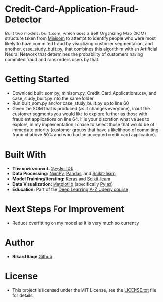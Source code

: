 # Credit-Card-Application-Fraud-Detector

Built two models: built_som, which uses a Self Organizing Map (SOM) structure taken from [Minisom](https://github.com/JustGlowing/minisom) 
to attempt to identify people who were most likely to have commited fraud by visualizing customer segmentation, and another,
case_study_built.py, that combines this algorithim with an Artificial Neural Network that determines the probability of 
customers having commited fraud and rank orders users by that.

# Getting Started
- Download built_som.py, minisom.py, Credit_Card_Applications.csv, and case_study_built.py into the same folder
- Run built_som.py and/or case_study_built.py up to line 60
- Given the SOM that is produced (as it changes everytime), input the customer segments you would like to explore further as
those with fraudlent applications on line 64. It is your discretion what values to explore, in my implementation I chose 
to select those that would be of immediate priority (customer groups that have a likelihood of commiting fraud of above 80% and who had an accepted credit card application).

# Built With
- **The environment:** [Spyder IDE](https://www.spyder-ide.org/)
- **Data Processing:** [NumPy](https://numpy.org/), [Pandas](https://pandas.pydata.org/), and [Scikit-learn](https://scikit-learn.org/stable/index.html) 
- **Model Training/Iterating:** [Keras](https://keras.io/) and [Scikit-learn](https://scikit-learn.org/stable/index.html)
- **Data Visualization:** [Matplotlib](https://matplotlib.org/) (specifically [Pylab](https://www.tutorialspoint.com/matplotlib/matplotlib_pylab_module.htm))
- **Education:** Part of the [Deep Learning A-Z Udemy course](https://www.udemy.com/course/deeplearning/)

# Next Steps For Improvement
- Reduce overfitting on my model as it is very much so currently

# Author
- **Rikard Saqe** [Github](https://github.com/rikardsaqe/)

# License
- This project is licensed under the MIT License, see the [LICENSE.txt](https://github.com/rikardsaqe/Credit-Card-Application-Fraud-Detector/blob/master/LICENSE) file for details
